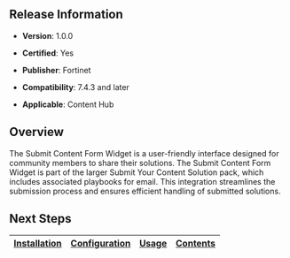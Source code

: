 ## Release Information

- **Version**: 1.0.0

- **Certified**: Yes

- **Publisher**: Fortinet  

- **Compatibility**: 7.4.3 and later

- **Applicable**: Content Hub


## Overview

The Submit Content Form Widget is a user-friendly interface designed for community members to share their solutions. 
The Submit Content Form Widget is part of the larger Submit Your Content Solution pack, which includes associated playbooks for email. This integration streamlines the submission process and ensures efficient handling of submitted solutions.

## Next Steps

| [Installation](./docs/setup.md#installation) | [Configuration](./docs/setup.md#configuration) | [Usage](./docs/usage.md) | [Contents](./docs/contents.md) |
|----------------------------------------------|------------------------------------------------|--------------------------|--------------------------------|

